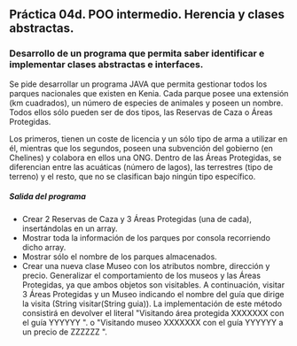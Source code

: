 ## Práctica 04d. POO intermedio. Herencia y clases abstractas. 
### Desarrollo de un programa que permita saber identificar e implementar clases abstractas e interfaces.

Se pide desarrollar un programa JAVA que permita gestionar todos los parques nacionales que existen en Kenia. Cada parque posee una extensión (km cuadrados), un número de especies de animales y poseen un nombre. Todos ellos sólo pueden ser de dos tipos, las Reservas de Caza o Áreas Protegidas.

Los primeros, tienen un coste de licencia y un sólo tipo de arma a utilizar en él, mientras que los segundos, poseen una subvención del gobierno (en Chelines) y colabora en ellos una ONG. Dentro de las Áreas Protegidas, se diferencian entre las acuáticas (número de lagos), las terrestres (tipo de terreno) y el resto, que no se clasifican bajo ningún tipo específico.

##### Salida del programa

* Crear 2 Reservas de Caza y 3 Áreas Protegidas (una de cada), insertándolas en un array.
* Mostrar toda la información de los parques por consola recorriendo dicho array.
* Mostrar sólo el nombre de los parques almacenados.
* Crear una nueva clase Museo con los atributos nombre, dirección y precio. Generalizar el comportamiento de los museos y las Áreas Protegidas, ya que ambos objetos son visitables. A continuación, visitar 3 Áreas Protegidas y un Museo indicando el nombre del guía que dirige la visita (String visitar(String guia)). La implementación de este método consistirá en devolver el literal "Visitando área protegida XXXXXXX con el guía YYYYYY ". o "Visitando museo XXXXXXX con el guía YYYYYY a un precio de ZZZZZZ ".


